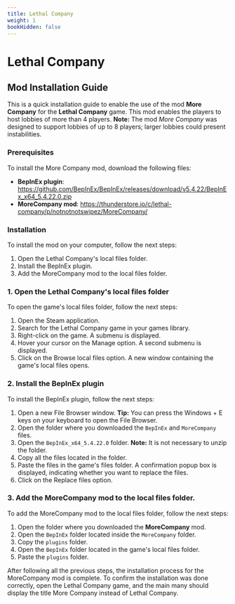 ```yaml
---
title: Lethal Company
weight: 1
bookHidden: false
---
```

# Lethal Company

## Mod Installation Guide

This is a quick installation guide to enable the use of the mod **More Company** for the **Lethal Company** game. This mod enables the players to host lobbies of more than 4 players.
**Note:** The mod *More Company* was designed to support lobbies of up to 8 players; larger lobbies could present instabilities.

### Prerequisites 
To install the More Company mod, download the following files:
- **BepInEx plugin**: https://github.com/BepInEx/BepInEx/releases/download/v5.4.22/BepInEx_x64_5.4.22.0.zip
- **MoreCompany mod**: https://thunderstore.io/c/lethal-company/p/notnotnotswipez/MoreCompany/

### Installation
To install the mod on your computer, follow the next steps:
1. Open the Lethal Company's local files folder.
2. Install the BepInEx plugin.
3. Add the MoreCompany mod to the local files folder.

### 1. Open the Lethal Company's local files folder

To open the game's local files folder, follow the next steps:
1. Open the Steam application.
2. Search for the Lethal Company game in your games library.
3. Right-click on the game. A submenu is displayed.
4. Hover your cursor on the Manage option. A second submenu is displayed.
5. Click on the Browse local files option. A new window containing the game's local files opens.

### 2. Install the BepInEx plugin

To install the BepInEx plugin, follow the next steps:
1. Open a new File Browser window. **Tip:** You can press the Windows + E keys on your keyboard to open the File Browser.
2. Open the folder where you downloaded the `BepInEx` and `MoreCompany` files.
3. Open the `BepInEx_x64_5.4.22.0` folder. **Note:** It is not necessary to unzip the folder.
4. Copy all the files located in the folder.
5. Paste the files in the game's files folder. A confirmation popup box is displayed, indicating whether you want to replace the files.
6. Click on the Replace files option.

### 3. Add the MoreCompany mod to the local files folder.

To add the MoreCompany mod to the local files folder, follow the next steps:

1. Open the folder where you downloaded the **MoreCompany** mod.
2. Open the `BepInEx` folder located inside the `MoreCompany` folder.
3. Copy the `plugins` folder.
4. Open the `BepInEx` folder located in the game's local files folder.
5. Paste the `plugins` folder.

After following all the previous steps, the installation process for the MoreCompany mod is complete. To confirm the installation was done correctly, open the Lethal Company game, and the main many should display the title More Company instead of Lethal Company.